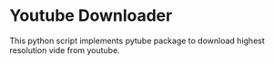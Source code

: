 # Youtube Downloader


This python script implements pytube package to download highest resolution vide from youtube.
